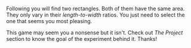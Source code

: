 Following you will find two rectangles. Both of them have the same area. They only vary in their *length-to-width* ratios. You just need to select the one that seems you most pleasing.

This game may seem you a nonsense but it isn't. Check out *The Project* section to know the goal of the experiment behind it. Thanks!
